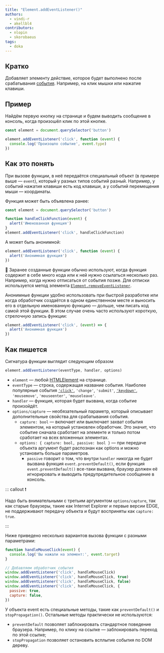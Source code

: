 ```yaml
---
title: "Element.addEventListener()"
authors:
  - vindi-r
  - akellbl4
contributors:
  - nlopin
  - skorobaeus
tags:
  - doka
---
```


## Кратко

Добавляет элементу действие, которое будет выполнено после срабатывания [события](/js/events/). Например, на клик мышки или нажатие клавиши.

## Пример

Найдём первую кнопку на странице и будем выводить сообщение в консоль, когда произошёл клик по этой кнопке.

```js
const element = document.querySelector('button')

element.addEventListener('click', function (event) {
  console.log('Произошло событие', event.type)
})
```

## Как это понять

При вызове функции, в неё передаётся специальный объект (в примере выше — `event`), который у разных типов событий разный. Например, у событий нажатия клавиши есть код клавиши, а у событий перемещения мыши — координаты.

Функция может быть объявлена ранее:

```js
const element = document.querySelector('button')

function handleClickFunction(event) {
  alert('Именованная функция')
}
element.addEventListener('click', handleClickFunction)
```

А может быть анонимной:

```js
element.addEventListener('click', function (event) {
  alert('Анонимная функция')
})
```

🤖 Заранее созданные функции обычно используют, когда функция содержит в себе много кода или к ней нужно ссылаться несколько раз. Например, когда нужно отписаться от события позже. Для отписки используется метод элемента [`Element.removeEventListener`](/js/element-removeeventlistener).

Анонимные функции удобно использовать при быстрой разработке или когда обработчик создаётся в одном единственном месте и выносить его в отдельную именованную функцию — дольше, чем писать код самой этой функции. В этом случае очень часто используют короткую, стрелочную запись функции:

```js
element.addEventListener('click', (event) => {
  alert('Анонимная функция')
})
```


## Как пишется

Сигнатура функции выглядит следующим образом

```js
element.addEventListener(eventType, handler, options)
```

- `element` — любой [HTMLElement](/js/element) на странице.
- `eventType` — строка, содержащая название события. Наиболее популярные события [`'click'`](/js/element-click), `'change'`, `'submit'`, [`'keydown'`](/js/element-keydown-keyup), `'mousemove'`, `'mouseenter'`, `'mouseleave'`.
- `handler` — функция, которая будет вызвана, когда событие произойдёт.
- `options/capture` — необязательный параметр, который описывает дополнительные свойства для срабатывания события.
  - `capture: bool` — включает или выключает захват события элементом, на который установлен обработчик. Это значит, что событие сначала сработает на элементе и только потом сработает на всех вложенных элементах.
  - `options: { capture: bool, passive: bool }` — при передаче объекта аргумент будет распознан как options и можно установить больше параметров.
    - `passive` говорит о том, что внутри `handler` никогда не будет вызвана функция `event.preventDefault()`, если функция `event.preventDefault()` все-таки вызвана, браузер должен её игнорировать и выводить предупредительное сообщение в консоль.

::: callout ❗️

Надо быть внимательными с третьим аргументом `options/capture`, так как старые браузеры, такие как Internet Explorer и первые версии EDGE, не поддерживают передачу объекта и будут восприняты как `capture: true`.

:::

Ниже приведено несколько вариантов вызова функции с разными параметрами:

```js
function handleMouseClick(event) {
  console.log('Вы нажали на элемент:', event.target)
}

// Добавляем обработчик события
window.addEventListener('click', handleMouseClick)
window.addEventListener('click', handleMouseClick, true)
window.addEventListener('click', handleMouseClick, false)
window.addEventListener('click', handleMouseClick, {
  passive: true,
  capture: false,
})
```

У объекта event есть специальные методы, такие как `preventDefault()` и `stopPropagation()`. Остальные методы практически не используются:

- `preventDefault` позволяет заблокировать стандартное поведение браузера. Например, по клику на ссылке — заблокировать переход по этой ссылке;
- `stopPropagation` позволяет остановить всплытие события по DOM дереву.
